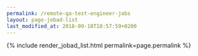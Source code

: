 ```yaml
---
permalink: /remote-qa-test-engineer-jobs
layout: page-jobad-list
last_modified_at: 2018-09-18T18:57:59+0200
---
```

{% include render_jobad_list.html permalink=page.permalink %}

